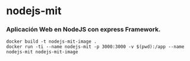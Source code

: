 # nodejs-mit
### Aplicación Web en NodeJS con express Framework.

```
docker build -t nodejs-mit-image .
docker run -ti --name nodejs-mit -p 3000:3000 -v $(pwd):/app --name nodejs-mit nodejs-mit-image
```
